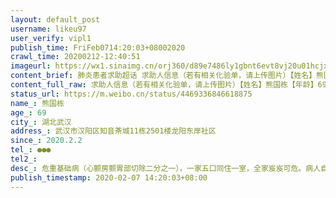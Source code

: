 ```yaml
---
layout: default_post
username: likeu97
user_verify: vipl1
publish_time: FriFeb0714:20:03+08002020
crawl_time: 20200212-12:40:51
imageurl: https://wx1.sinaimg.cn/orj360/d89e7486ly1gbnt6evt8vj20u01hcjx9.jpg
content_brief: 肺炎患者求助超话 求助人信息（若有相关化验单，请上传图片）【姓名】熊国栋【年龄】69【所在城市】湖北 武汉【所在小区、社区】武汉市汉阳区知音茶城11栋2501楼 龙阳东岸社区【患病时间】2020.2.2【联系方式】●●●【其他紧急联系人】【病情描述】 危重基础病（心颤 房颤  胃部切除 ...全文
content_full_raw: 求助人信息（若有相关化验单，请上传图片）【姓名】熊国栋【年龄】69【所在城市】湖北武汉【所在小区、社区】武汉市汉阳区知音茶城11栋2501楼龙阳东岸社区【患病时间】2020.2.2【联系方式】●●●【其他紧急联系人】【病情描述】危重基础病（心颤房颤胃部切除二分之一），一家五口同住一室，全家岌岌可危。病人自2020年2月2日开始反复高烧，为了响应政府号召，避免增加医疗负担，病人在家自主隔离（所谓隔离也只是心理安慰，全家五口，二室一厅的居住环境），自行服用缓解病症的感冒药，内心侥幸，希望能扛过去。病人本身三十年前就切除过二分之一的胃部，身体体质就较弱，再加上年事渐长，10年前又患上心脏病，终年服药，到了冬季又总会引起呼吸性疾病。此次反复发烧后，于2020年2月6日终于在家捱不住去了社区，社区初筛后又前往指定医院的发热门诊进行抽血拍片。10个小时的排队等待，终于拿到了我们最不愿意看到的结果，双肺呈毛玻璃状，病毒性感染。家属第一时间想到了这半个月来武汉的各种人间惨剧，不禁悲从中来，家中另外四人还不知道有无感染，其中还有个刚刚满九岁的孩子。
status_url: https://m.weibo.cn/status/4469336846618875
name_: 熊国栋
age_: 69
city_: 湖北武汉
address_: 武汉市汉阳区知音茶城11栋2501楼龙阳东岸社区
since_: 2020.2.2
tel_: ●●●
tel2_: 
desc_: 危重基础病（心颤房颤胃部切除二分之一），一家五口同住一室，全家岌岌可危。病人自2020年2月2日开始反复高烧，为了响应政府号召，避免增加医疗负担，病人在家自主隔离（所谓隔离也只是心理安慰，全家五口，二室一厅的居住环境），自行服用缓解病症的感冒药，内心侥幸，希望能扛过去。病人本身三十年前就切除过二分之一的胃部，身体体质就较弱，再加上年事渐长，10年前又患上心脏病，终年服药，到了冬季又总会引起呼吸性疾病。此次反复发烧后，于2020年2月6日终于在家捱不住去了社区，社区初筛后又前往指定医院的发热门诊进行抽血拍片。10个小时的排队等待，终于拿到了我们最不愿意看到的结果，双肺呈毛玻璃状，病毒性感染。家属第一时间想到了这半个月来武汉的各种人间惨剧，不禁悲从中来，家中另外四人还不知道有无感染，其中还有个刚刚满九岁的孩子。
publish_timestamp: 2020-02-07 14:20:03+08:00
---
```

